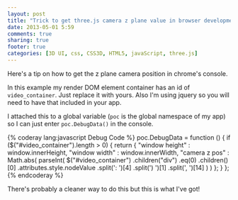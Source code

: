 ```yaml
---
layout: post
title: "Trick to get three.js camera z plane value in browser development tools console"
date: 2013-05-01 5:59
comments: true
sharing: true
footer: true
categories: [3D UI, css, CSS3D, HTML5, javaScript, three.js]
---
```

Here's a tip on how to get the z plane camera position in chrome's console.

  <!-- more -->

In this example my render DOM element container has an id of `video_container`.
Just replace it with yours. Also I'm using jquery so you will need to have that included in your app.

I attached this to a global variable (`poc` is the global namespace of my app) so I can just enter `poc.DebugData()` in the console.

{% coderay lang:javascript Debug Code %}
poc.DebugData = function () {
     if ($("#video_container").length > 0) {
         return {
             "window height" : window.innerHeight,
             "window width" : window.innerWidth,
             "camera z pos" : Math.abs(
                 parseInt(
                     $("#video_container")
                         .children("div")
                         .eq(0)
                         .children()[0]
                         .attributes.style.nodeValue
                         .split(': ')[4]
                         .split(') ')[1]
                         .split(', ')[14]
                 )
             )
         };
     }
 };
{% endcoderay %}

There's probably a cleaner way to do this but this is what I've got!
